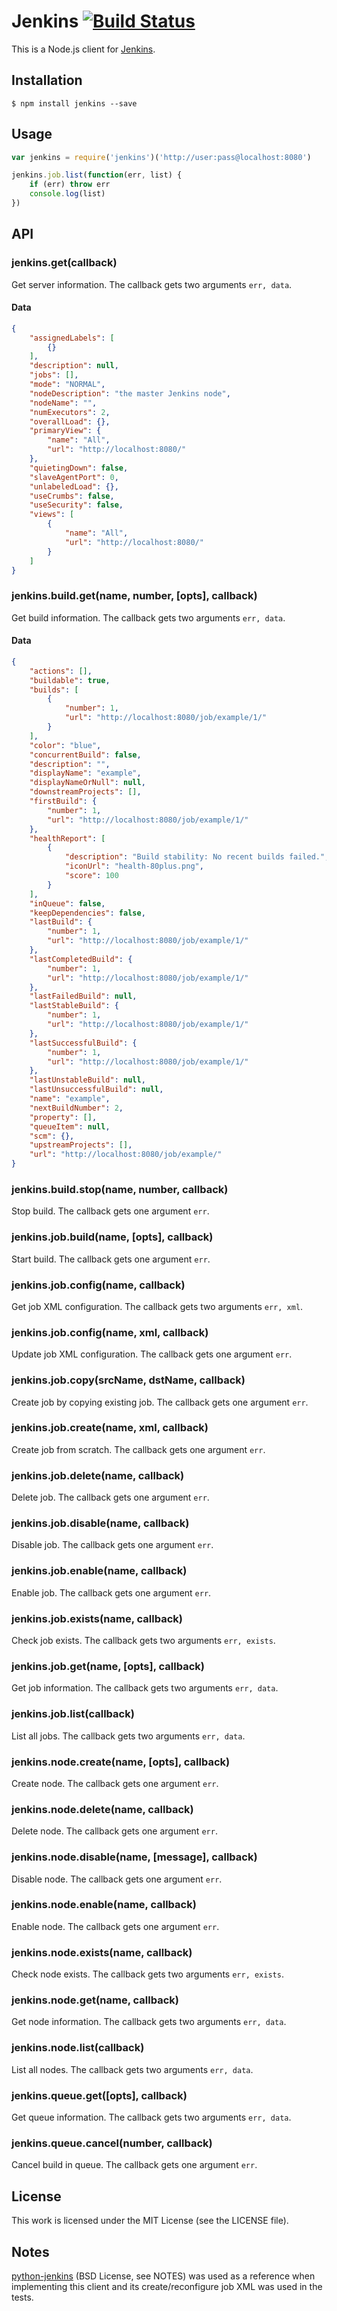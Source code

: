 # Jenkins [![Build Status](https://secure.travis-ci.org/silas/node-jenkins.png?branch=master)](http://travis-ci.org/silas/node-jenkins)

This is a Node.js client for [Jenkins](http://jenkins-ci.org/).

## Installation

``` console
$ npm install jenkins --save
```

## Usage

``` javascript
var jenkins = require('jenkins')('http://user:pass@localhost:8080')

jenkins.job.list(function(err, list) {
    if (err) throw err
    console.log(list)
})
```

## API

### jenkins.get(callback)

Get server information. The callback gets two arguments `err, data`.

#### Data

``` json
{
    "assignedLabels": [
        {}
    ],
    "description": null,
    "jobs": [],
    "mode": "NORMAL",
    "nodeDescription": "the master Jenkins node",
    "nodeName": "",
    "numExecutors": 2,
    "overallLoad": {},
    "primaryView": {
        "name": "All",
        "url": "http://localhost:8080/"
    },
    "quietingDown": false,
    "slaveAgentPort": 0,
    "unlabeledLoad": {},
    "useCrumbs": false,
    "useSecurity": false,
    "views": [
        {
            "name": "All",
            "url": "http://localhost:8080/"
        }
    ]
}
```

### jenkins.build.get(name, number, [opts], callback)

Get build information. The callback gets two arguments `err, data`.

#### Data

``` json
{
    "actions": [],
    "buildable": true,
    "builds": [
        {
            "number": 1,
            "url": "http://localhost:8080/job/example/1/"
        }
    ],
    "color": "blue",
    "concurrentBuild": false,
    "description": "",
    "displayName": "example",
    "displayNameOrNull": null,
    "downstreamProjects": [],
    "firstBuild": {
        "number": 1,
        "url": "http://localhost:8080/job/example/1/"
    },
    "healthReport": [
        {
            "description": "Build stability: No recent builds failed.",
            "iconUrl": "health-80plus.png",
            "score": 100
        }
    ],
    "inQueue": false,
    "keepDependencies": false,
    "lastBuild": {
        "number": 1,
        "url": "http://localhost:8080/job/example/1/"
    },
    "lastCompletedBuild": {
        "number": 1,
        "url": "http://localhost:8080/job/example/1/"
    },
    "lastFailedBuild": null,
    "lastStableBuild": {
        "number": 1,
        "url": "http://localhost:8080/job/example/1/"
    },
    "lastSuccessfulBuild": {
        "number": 1,
        "url": "http://localhost:8080/job/example/1/"
    },
    "lastUnstableBuild": null,
    "lastUnsuccessfulBuild": null,
    "name": "example",
    "nextBuildNumber": 2,
    "property": [],
    "queueItem": null,
    "scm": {},
    "upstreamProjects": [],
    "url": "http://localhost:8080/job/example/"
}
```

### jenkins.build.stop(name, number, callback)

Stop build. The callback gets one argument `err`.

### jenkins.job.build(name, [opts], callback)

Start build. The callback gets one argument `err`.

### jenkins.job.config(name, callback)

Get job XML configuration. The callback gets two arguments `err, xml`.

### jenkins.job.config(name, xml, callback)

Update job XML configuration. The callback gets one argument `err`.

### jenkins.job.copy(srcName, dstName, callback)

Create job by copying existing job. The callback gets one argument `err`.

### jenkins.job.create(name, xml, callback)

Create job from scratch. The callback gets one argument `err`.

### jenkins.job.delete(name, callback)

Delete job. The callback gets one argument `err`.

### jenkins.job.disable(name, callback)

Disable job. The callback gets one argument `err`.

### jenkins.job.enable(name, callback)

Enable job. The callback gets one argument `err`.

### jenkins.job.exists(name, callback)

Check job exists. The callback gets two arguments `err, exists`.

### jenkins.job.get(name, [opts], callback)

Get job information. The callback gets two arguments `err, data`.

### jenkins.job.list(callback)

List all jobs. The callback gets two arguments `err, data`.

### jenkins.node.create(name, [opts], callback)

Create node. The callback gets one argument `err`.

### jenkins.node.delete(name, callback)

Delete node. The callback gets one argument `err`.

### jenkins.node.disable(name, [message], callback)

Disable node. The callback gets one argument `err`.

### jenkins.node.enable(name, callback)

Enable node. The callback gets one argument `err`.

### jenkins.node.exists(name, callback)

Check node exists. The callback gets two arguments `err, exists`.

### jenkins.node.get(name, callback)

Get node information. The callback gets two arguments `err, data`.

### jenkins.node.list(callback)

List all nodes. The callback gets two arguments `err, data`.

### jenkins.queue.get([opts], callback)

Get queue information. The callback gets two arguments `err, data`.

### jenkins.queue.cancel(number, callback)

Cancel build in queue. The callback gets one argument `err`.

## License

This work is licensed under the MIT License (see the LICENSE file).

## Notes

[python-jenkins](https://launchpad.net/python-jenkins) (BSD License, see NOTES)
was used as a reference when implementing this client and its
create/reconfigure job XML was used in the tests.
